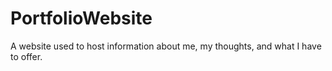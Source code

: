 # PortfolioWebsite
A website used to host information about me, my thoughts, and what I have to offer.
